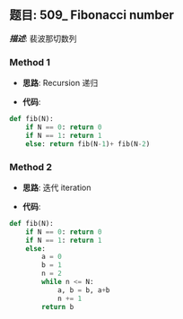 ## 题目: 509_ Fibonacci number

***描述***: 裴波那切数列

### Method 1

- **思路**: Recursion 递归

  

- **代码**:

```python
def fib(N):
    if N == 0: return 0
    if N == 1: return 1
    else: return fib(N-1)+ fib(N-2)
  ```

  

### Method 2

- **思路**: 迭代 iteration

  

- **代码**:

```python 
def fib(N):
    if N == 0: return 0
    if N == 1: return 1
    else: 
        a = 0
        b = 1
        n = 2
        while n <= N:
            a, b = b, a+b
            n += 1
        return b
              
        
              
  ```

  

